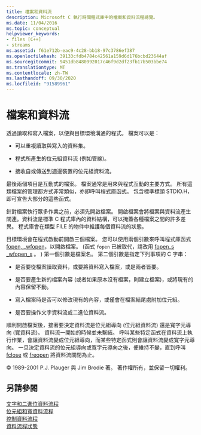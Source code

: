 ```yaml
---
title: 檔案和資料流
description: Microsoft C 執行時間程式庫中的檔案和資料流程總覽。
ms.date: 11/04/2016
ms.topic: conceptual
helpviewer_keywords:
- files [C++]
- streams
ms.assetid: f61e712b-eac9-4c28-bb18-97c3786ef387
ms.openlocfilehash: 39133cfdb4784c42561a159d6d176bcbd23644af
ms.sourcegitcommit: 9451db8480992017c46f9d2df23fb17b503bbe74
ms.translationtype: MT
ms.contentlocale: zh-TW
ms.lasthandoff: 09/30/2020
ms.locfileid: "91589961"
---
```

# <a name="files-and-streams"></a>檔案和資料流

透過讀取和寫入檔案，以便與目標環境溝通的程式。 檔案可以是：

- 可以重複讀取與寫入的資料集。

- 程式所產生的位元組資料流 (例如管線)。

- 接收自或傳送到週邊裝置的位元組資料流。

最後兩個項目是互動式的檔案。 檔案通常是用來與程式互動的主要方式。 所有這類檔案的管理都方式非常類似，亦即呼叫程式庫函式。 包含標準標頭 STDIO.H，即可宣告大部分的這些函式。

針對檔案執行眾多作業之前，必須先開啟檔案。 開啟檔案會將檔案與資料流產生關連。資料流是標準 C 程式庫內的資料結構，可以掩蓋各種檔案之間的許多差異。 程式庫會在類型 FILE 的物件中維護每個資料流的狀態。

目標環境會在程式啟動前開啟三個檔案。 您可以使用兩個引數來呼叫程式庫函式 [fopen, _wfopen](../c-runtime-library/reference/fopen-wfopen.md)，以開啟檔案。  (函式 `fopen` 已被取代，請改用 [fopen_s _wfopen_s](../c-runtime-library/reference/fopen-s-wfopen-s.md) 。 ) 第一個引數是檔案名。 第二個引數是指定下列事項的 C 字串：

- 是否要從檔案讀取資料，或要將資料寫入檔案，或是兩者皆要。

- 是否要產生新的檔案內容 (或者如果原本沒有檔案，則建立檔案)，或將現有的內容保留不動。

- 寫入檔案時是否可以修改現有的內容，或僅會在檔案結尾處附加位元組。

- 是否要操作文字資料流或二進位資料流。

順利開啟檔案後，接著要決定資料流是位元組導向 (位元組資料流) 還是寬字元導向 (寬資料流)。 資料流一開始的時候並未繫結。 呼叫某些特定函式在資料流上執行作業，會讓資料流變成位元組導向，而某些特定函式則會讓資料流變成寬字元導向。 一旦決定資料流的位元組導向或寬字元導向之後，便維持不變，直到呼叫 [fclose](../c-runtime-library/reference/fclose-fcloseall.md) 或 [freopen](../c-runtime-library/reference/freopen-wfreopen.md) 將資料流關閉為止。

© 1989-2001 P.J. Plauger 與 Jim Brodie 著。 著作權所有，並保留一切權利。

## <a name="see-also"></a>另請參閱

[文字和二進位資料流程](../c-runtime-library/text-and-binary-streams.md)<br/>
[位元組和寬資料流程](../c-runtime-library/byte-and-wide-streams.md)<br/>
[控制資料流程](../c-runtime-library/controlling-streams.md)<br/>
[資料流程狀態](../c-runtime-library/stream-states.md)
